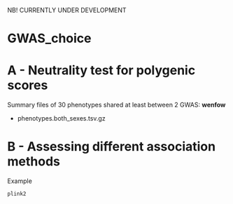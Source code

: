 NB! CURRENTLY UNDER DEVELOPMENT 

# GWAS_choice
# A - Neutrality test for polygenic scores

Summary files of 30 phenotypes shared at least between 2 GWAS: 
**wenfow**
- phenotypes.both_sexes.tsv.gz

# B - Assessing different association methods

Example
```bash 
plink2
```

